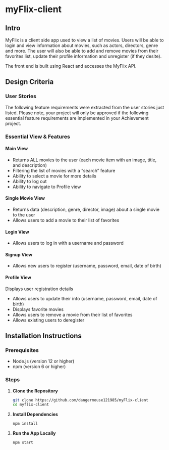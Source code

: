 # myFlix-client

## Intro

MyFlix is a client side app used to view a list of movies. Users will be able to login and view information about movies, such as actors, directors, genre and more. The user will also be able to add and remove movies from their favorites list, update their profile information and unregister (if they desite).

The front end is built using React and accesses the MyFlix API.

## Design Criteria

### User Stories

The following feature requirements were extracted from the user stories just listed. Please note, your
project will only be approved if the following essential feature requirements are implemented in your
Achievement project.

### Essential View & Features

#### Main View

- Returns ALL movies to the user (each movie item with an image, title, and description)
- Filtering the list of movies with a “search” feature
- Ability to select a movie for more details
- Ability to log out
- Ability to navigate to Profile view

#### Single Movie View

- Returns data (description, genre, director, image) about a single movie to the user
- Allows users to add a movie to their list of favorites

#### Login View

- Allows users to log in with a username and password

#### Signup View

- Allows new users to register (username, password, email, date of birth)

#### Profile View

Displays user registration details

- Allows users to update their info (username, password, email, date of birth)
- Displays favorite movies
- Allows users to remove a movie from their list of favorites
- Allows existing users to deregister

## Installation Instructions

### Prerequisites

- Node.js (version 12 or higher)
- npm (version 6 or higher)

### Steps

1. **Clone the Repository**

   ```bash
   git clone https://github.com/dangermouse121985/myFlix-client
   cd myflix-client
   ```

2. **Install Dependencies**

   ```bash
   npm install
   ```

3. **Run the App Locally**
   ```bash
   npm start
   ```
